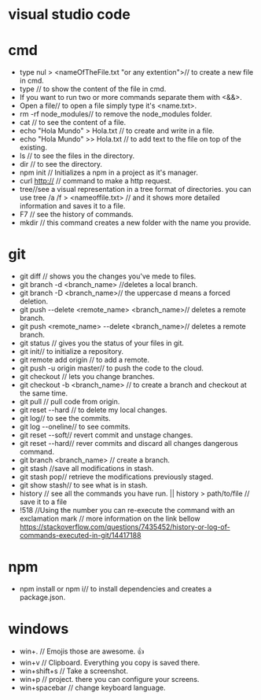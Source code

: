 # visual studio code

# cmd

  * type nul > <nameOfTheFile.txt "or any extention">// to create a new file in cmd.
  * type <name of the file>// to show the content of the file in cmd.
  * If you want to run two or more commands separate them with <&&>.
  * Open a file// to open a file simply type it's <name.txt>.
  * rm -rf node_modules// to remove the node_modules folder.
  * cat // to see the content of a file.
  * echo "Hola Mundo" > Hola.txt // to create and write in a file.
  * echo "Hola Mundo" >> Hola.txt // to add text to the file on top of the existing.
  * ls // to see the files in the directory.
  * dir // to see the directory.
  * npm init // Initializes a npm in a project as it's manager.
  * curl <http://> // command to make a http request.
  * tree//see a visual representation in a tree format of directories. you can use tree /a /f > <nameoffile.txt> // and it shows more detailed information and saves it to a file.
  * F7 // see the history of commands.
  * mkdir <name of the folder> // this command creates a new folder with the name you provide.


# git

  * git diff // shows you the changes you've mede to files.
  * git branch -d <branch_name> //deletes a local branch.
  * git branch -D <branch_name>// the uppercase d means a forced deletion.
  * git push --delete <remote_name> <branch_name>// deletes a remote branch.
  * git push <remote_name> --delete <branch_name>// deletes a remote branch.
  * git status // gives you the status of your files in git.
  * git init// to initialize a repository.
  * git remote add origin <url of the repository> // to add a remote.
  * git push -u origin master// to push the code to the cloud.
  * git checkout <name of a branch> // lets you change branches.
  * git checkout -b <branch_name> // to create a branch and checkout at the same time.
  * git pull // pull code from origin.
  * git reset --hard // to delete my local changes.
  * git log// to see the commits.
  * git log --oneline// to see commits.
  * git reset <hash> --soft// revert commit and unstage changes.
  * git reset <hash> --hard// rever commits and discard all changes dangerous command.
  * git branch <branch_name> // create a branch.
  * git stash //save all modifications in stash.
  * git stash pop// retrieve the modifications previously staged.
  * git show stash// to see what is in stash.
  * history // see all the commands you have run. || history > path/to/file // save it to a file
  * !518 //Using the number you can re-execute the command with an exclamation mark // more information on the link bellow 
  https://stackoverflow.com/questions/7435452/history-or-log-of-commands-executed-in-git/14417188
  



# npm

  * npm install or npm i// to install dependencies and creates a package.json.

# windows

  * win+. // Emojis those are awesome. 👍
  * win+v // Clipboard. Everything you copy is saved there.
  * win+shift+s // Take a screenshot.
  * win+p // project. there you can configure your screens.
  * win+spacebar // change keyboard language.


